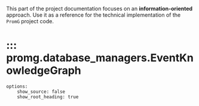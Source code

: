 This part of the project documentation focuses on
an **information-oriented** approach. Use it as a
reference for the technical implementation of the
`PromG` project code.


# ::: promg.database_managers.EventKnowledgeGraph
    options:
        show_source: false
        show_root_heading: true

 




